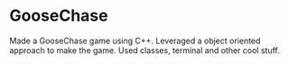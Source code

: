 # GooseChase
Made a GooseChase game using C++. Leveraged a object oriented approach to make the game. Used classes, terminal and other cool stuff.
